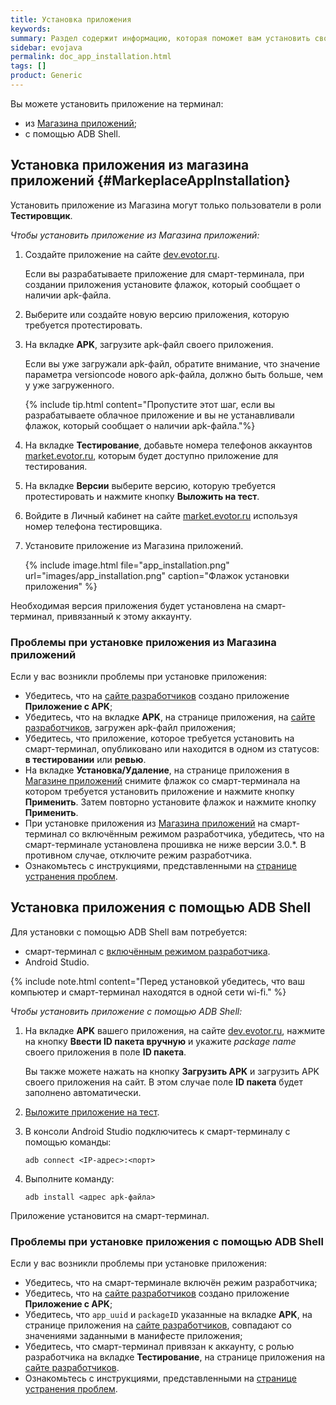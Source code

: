 ```yaml
---
title: Установка приложения
keywords:
summary: Раздел содержит информацию, которая поможет вам установить своё приложение на смарт-терминал как с помощью Магазина приложений так и с помощью ADB Shell.
sidebar: evojava
permalink: doc_app_installation.html
tags: []
product: Generic
---
```


Вы можете установить приложение на терминал:

* из [Магазина приложений](https://market.evotor.ru);
* с помощью ADB Shell.

## Установка приложения из магазина приложений {#MarkeplaceAppInstallation}

Установить приложение из Магазина могут только пользователи в роли **Тестировщик**.

*Чтобы установить приложение из Магазина приложений:*

1. Создайте приложение на сайте [dev.evotor.ru](https://dev.evotor.ru).

   Если вы разрабатываете приложение для смарт-терминала, при создании приложения установите флажок, который сообщает о наличии apk-файла.

2. Выберите или создайте новую версию приложения, которую требуется протестировать.

3. На вкладке **APK**, загрузите apk-файл своего приложения.

   Если вы уже загружали apk-файл, обратите внимание, что значение параметра versioncode нового apk-файла, должно быть больше, чем у уже загруженного.

   {% include tip.html content="Пропустите этот шаг, если вы разрабатываете облачное приложение и вы не устанавливали флажок, который сообщает о наличии apk-файла."%}

4. На вкладке **Тестирование**, добавьте номера телефонов аккаунтов [market.evotor.ru](https://market.evotor.ru), которым будет доступно приложение для тестирования.

5. На вкладке **Версии** выберите версию, которую требуется протестировать и нажмите кнопку **Выложить на тест**.

6. Войдите в Личный кабинет на сайте [market.evotor.ru](https://market.evotor.ru) используя номер телефона тестировщика.

7. Установите приложение из Магазина приложений.

    {% include image.html file="app_installation.png" url="images/app_installation.png" caption="Флажок установки приложения" %}

Необходимая версия приложения будет установлена на смарт-терминал, привязанный к этому аккаунту.

### Проблемы при установке приложения из Магазина приложений

Если у вас возникли проблемы при установке приложения:

* Убедитесь, что на [сайте разработчиков](https://dev.evotor.ru) создано приложение **Приложение с APK**;
* Убедитесь, что на вкладке **APK**, на странице приложения, на [сайте разработчиков](https://dev.evotor.ru), загружен apk-файл приложения;
* Убедитесь, что приложение, которое требуется установить на смарт-терминал, опубликовано или находится в одном из статусов: **в тестировании** или **ревью**.
* На вкладке **Установка/Удаление**, на странице приложения в [Магазине приложений](https://market.evotor.ru) снимите флажок со смарт-терминала на котором требуется установить приложение и нажмите кнопку **Применить**. Затем повторно установите флажок и нажмите кнопку **Применить**.
* При установке приложения из [Магазина приложений](https://market.evotor.ru) на смарт-терминал со включённым режимом разработчика, убедитесь, что на смарт-терминале установлена прошивка не ниже версии 3.0.\*. В противном случае, отключите режим разработчика.
* Ознакомьтесь с инструкциями, представленными на [странице устранения проблем](./doc_installation_troubleshooting.html).

## Установка приложения с помощью ADB Shell

Для установки с помощью ADB Shell вам потребуется:

* смарт-терминал с [включённым режимом разработчика](./doc_app_developer_mode.html).
* Android Studio.

{% include note.html content="Перед установкой убедитесь, что ваш компьютер и смарт-терминал находятся в одной сети wi-fi." %}

*Чтобы установить приложение с помощью ADB Shell:*

1. На вкладке **APK** вашего приложения, на сайте [dev.evotor.ru](https://dev.evotor.ru), нажмите на кнопку **Ввести ID пакета вручную** и укажите *package name* своего приложения в поле **ID пакета**.

   Вы также можете нажать на кнопку **Загрузить APK** и загрузить APK своего приложения на сайт. В этом случае поле **ID пакета** будет заполнено автоматически.

2. [Выложите приложение на тест](./doc_app_testing.html).

3. В консоли Android Studio подключитесь к смарт-терминалу с помощью команды:

   `adb connect <IP-адрес>:<порт>`

4. Выполните команду:

   `adb install <адрес apk-файла>`

Приложение установится на смарт-терминал.

### Проблемы при установке приложения с помощью ADB Shell

Если у вас возникли проблемы при установке приложения:

* Убедитесь, что на смарт-терминале включён режим разработчика;
* Убедитесь, что на [сайте разработчиков](https://dev.evotor.ru) создано приложение **Приложение с APK**;
* Убедитесь, что `app_uuid` и `packageID` указанные на вкладке **APK**, на странице приложения на [сайте разработчиков](https://dev.evotor.ru), совпадают со значениями заданными в манифесте приложения;
* Убедитесь, что смарт-терминал привязан к аккаунту, с ролью разработчика на вкладке **Тестирование**, на странице приложения на [сайте разработчиков](https://dev.evotor.ru).
* Ознакомьтесь с инструкциями, представленными на [странице устранения проблем](./doc_installation_troubleshooting.html).
